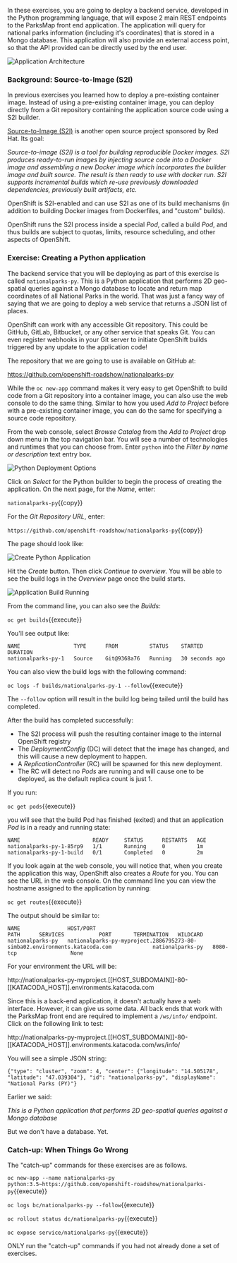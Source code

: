 In these exercises, you are going to deploy a backend service, developed in the Python
programming language, that will expose 2 main REST endpoints to the ParksMap front end application.
The application will query for national parks information (including it's
coordinates) that is stored in a Mongo database.
This application will also provide an external access point, so that the API
provided can be directly used by the end user.

![Application Architecture](../../assets/workshops/training-workshop/07-application-architecture-stage-3.png)

### Background: Source-to-Image (S2I)

In previous exercises you learned how to deploy a pre-existing container
image. Instead of using a pre-existing container image, you can deploy directly from a Git repository containing the application source code using a S2I builder.

[Source-to-Image (S2I)](https://github.com/openshift/source-to-image) is another
open source project sponsored by Red Hat. Its goal:

_Source-to-image (S2I) is a tool for building reproducible Docker images. S2I
produces ready-to-run images by injecting source code into a Docker image and
assembling a new Docker image which incorporates the builder image and built
source. The result is then ready to use with docker run. S2I supports
incremental builds which re-use previously downloaded dependencies, previously
built artifacts, etc._

OpenShift is S2I-enabled and can use S2I as one of its build mechanisms (in
addition to building Docker images from Dockerfiles, and "custom" builds).

OpenShift runs the S2I process inside a special *Pod*, called a build
_Pod_, and thus builds are subject to quotas, limits, resource scheduling, and
other aspects of OpenShift.

### Exercise: Creating a Python application

The backend service that you will be deploying as part of this exercise is
called `nationalparks-py`.  This is a Python application that performs 2D
geo-spatial queries against a Mongo database to locate and return map
coordinates of all National Parks in the world. That was just a fancy way of
saying that we are going to deploy a web service that returns a JSON list of
places.

OpenShift can work with any accessible Git repository. This could be GitHub,
GitLab, Bitbucket, or any other service that speaks Git. You can even register webhooks in
your Git server to initiate OpenShift builds triggered by any update to the
application code!

The repository that we are going to use is available on GitHub at:

https://github.com/openshift-roadshow/nationalparks-py

While the `oc new-app` command makes it very easy to get OpenShift to build code
from a Git repository into a container image, you can also use the web
console to do the same thing. Similar to how you used _Add to Project_ before
with a pre-existing container image, you can do the same for specifying a source code
repository.

From the web console, select _Browse Catalog_ from the _Add to Project_ drop down menu in the top navigation bar.
You will see a number of technologies and runtimes that you
can choose from.
Enter `python` into the _Filter by name or description_ text entry box.

![Python Deployment Options](../../assets/workshops/training-workshop/07-python-service-catalog.png)

Click on _Select_ for the Python builder to begin the process of creating the application. On the next page, for the _Name_, enter:

``nationalparks-py``{{copy}}

For the _Git Repository URL_, enter:

``https://github.com/openshift-roadshow/nationalparks-py``{{copy}}

The page should look like:

![Create Python Application](../../assets/workshops/training-workshop/07-create-python-application.png)

Hit the _Create_ button. Then click _Continue to
overview_. You will be able to see the build logs in the _Overview_ page once the build starts.

![Application Build Running](../../assets/workshops/training-workshop/07-application-build-running.png)

From the command line, you can also see the *Builds*:

``oc get builds``{{execute}}

You'll see output like:

```
NAME                 TYPE      FROM          STATUS    STARTED         DURATION
nationalparks-py-1   Source    Git@9368a76   Running   30 seconds ago
```

You can also view the build logs with the following command:

``oc logs -f builds/nationalparks-py-1 --follow``{{execute}}

The ``--follow`` option will result in the build log being tailed until the build has completed.

After the build has completed successfully:

* The S2I process will push the resulting container image to the internal OpenShift registry
* The _DeploymentConfig_ (DC) will detect that the image has changed, and this
  will cause a new deployment to happen.
* A _ReplicationController_ (RC) will be spawned for this new deployment.
* The RC will detect no *Pods* are running and will cause one to be deployed, as the default replica count is just 1.

If you run:

``oc get pods``{{execute}}

you will see that the build Pod
has finished (exited) and that an application *Pod* is in a ready and running state:

```
NAME                       READY     STATUS      RESTARTS   AGE
nationalparks-py-1-85rp9   1/1       Running     0          1m
nationalparks-py-1-build   0/1       Completed   0          2m
```

If you look again at the web console, you will notice that, when you create the
application this way, OpenShift also creates a *Route* for you. You can see the
URL in the web console. On the command line you can view the hostname assigned to the application by running:

``oc get routes``{{execute}}

The output should be similar to:

```
NAME               HOST/PORT                                                                    PATH      SERVICES           PORT       TERMINATION   WILDCARD
nationalparks-py   nationalparks-py-myproject.2886795273-80-simba02.environments.katacoda.com             nationalparks-py   8080-tcp                 None
```

For your environment the URL will be:

http://nationalparks-py-myproject.[[HOST_SUBDOMAIN]]-80-[[KATACODA_HOST]].environments.katacoda.com

Since this is a back-end application, it doesn't actually have a web interface.
However, it can give us some data. All back ends that work with the ParksMap
front end are required to implement a `/ws/info/` endpoint. Click on the following link to test:

http://nationalparks-py-myproject.[[HOST_SUBDOMAIN]]-80-[[KATACODA_HOST]].environments.katacoda.com/ws/info/

You will see a simple JSON string:

```
{"type": "cluster", "zoom": 4, "center": {"longitude": "14.505178", "latitude": "47.039304"}, "id": "nationalparks-py", "displayName": "National Parks (PY)"}
```

Earlier we said:

_This is a Python application that performs 2D geo-spatial queries
against a Mongo database_

But we don't have a database. Yet.

### Catch-up: When Things Go Wrong

The "catch-up" commands for these exercises are as follows.

``oc new-app --name nationalparks-py python:3.5~https://github.com/openshift-roadshow/nationalparks-py``{{execute}}

``oc logs bc/nationalparks-py --follow``{{execute}}

``oc rollout status dc/nationalparks-py``{{execute}}

``oc expose service/nationalparks-py``{{execute}}

ONLY run the "catch-up" commands if you had not already done a set of exercises.
